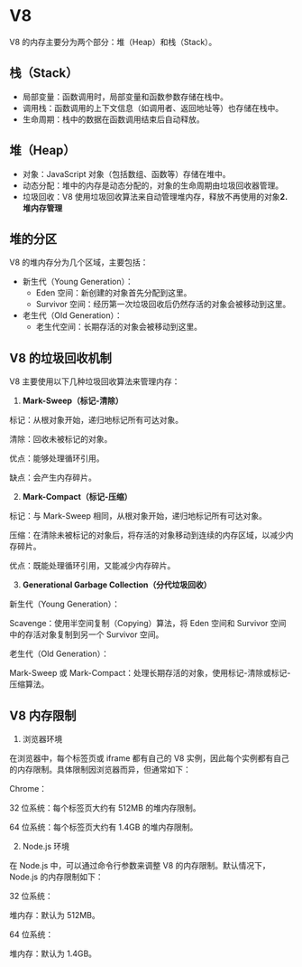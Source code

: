 # V8

V8 的内存主要分为两个部分：堆（Heap）和栈（Stack）。

## **栈（Stack）**

* 局部变量：函数调用时，局部变量和函数参数存储在栈中。
* 调用栈：函数调用的上下文信息（如调用者、返回地址等）也存储在栈中。
* 生命周期：栈中的数据在函数调用结束后自动释放。

## &#x20;**堆（Heap）**

* 对象：JavaScript 对象（包括数组、函数等）存储在堆中。
* 动态分配：堆中的内存是动态分配的，对象的生命周期由垃圾回收器管理。
* 垃圾回收：V8 使用垃圾回收算法来自动管理堆内存，释放不再使用的对象**2. 堆内存管理**

## &#x20;**堆的分区**

V8 的堆内存分为几个区域，主要包括：

* 新生代（Young Generation）：
  * Eden 空间：新创建的对象首先分配到这里。
  * Survivor 空间：经历第一次垃圾回收后仍然存活的对象会被移动到这里。
* 老生代（Old Generation）：
  * 老生代空间：长期存活的对象会被移动到这里。

## **V8 的垃圾回收机制**

V8 主要使用以下几种垃圾回收算法来管理内存：

1. &#x20;**Mark-Sweep（标记-清除）**

标记：从根对象开始，递归地标记所有可达对象。

清除：回收未被标记的对象。

优点：能够处理循环引用。

缺点：会产生内存碎片。

2. **Mark-Compact（标记-压缩）**

标记：与 Mark-Sweep 相同，从根对象开始，递归地标记所有可达对象。

压缩：在清除未被标记的对象后，将存活的对象移动到连续的内存区域，以减少内存碎片。

优点：既能处理循环引用，又能减少内存碎片。

3. **Generational Garbage Collection（分代垃圾回收）**

新生代（Young Generation）：

Scavenge：使用半空间复制（Copying）算法，将 Eden 空间和 Survivor 空间中的存活对象复制到另一个 Survivor 空间。

老生代（Old Generation）：

Mark-Sweep 或 Mark-Compact：处理长期存活的对象，使用标记-清除或标记-压缩算法。

## **V8 内存限制**

1. &#x20;浏览器环境

在浏览器中，每个标签页或 iframe 都有自己的 V8 实例，因此每个实例都有自己的内存限制。具体限制因浏览器而异，但通常如下：

Chrome：

32 位系统：每个标签页大约有 512MB 的堆内存限制。

64 位系统：每个标签页大约有 1.4GB 的堆内存限制。

2. Node.js 环境

在 Node.js 中，可以通过命令行参数来调整 V8 的内存限制。默认情况下，Node.js 的内存限制如下：

32 位系统：

堆内存：默认为 512MB。

64 位系统：

堆内存：默认为 1.4GB。
